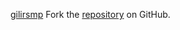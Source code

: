 [gilirsmp](https://gilirsmp.pages.dev)
Fork the [repository](https://github.com/lapelive) on GitHub.